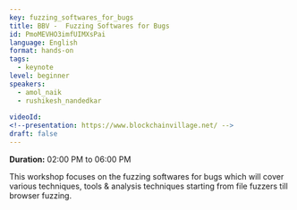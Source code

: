 ```yaml
---
key: fuzzing_softwares_for_bugs
title: BBV -  Fuzzing Softwares for Bugs
id: PmoMEVHO3imfUIMXsPai
language: English
format: hands-on
tags:
  - keynote
level: beginner
speakers:
  - amol_naik
  - rushikesh_nandedkar
  
videoId: 
<!--presentation: https://www.blockchainvillage.net/ -->
draft: false
---
```

<b>Duration:</b> 02:00 PM to 06:00 PM

This workshop focuses on the fuzzing softwares for bugs which will cover various techniques, tools & analysis techniques starting from file fuzzers till browser fuzzing.

<!--
<a align="center" class="btn primary" target="_blank" rel="noopener" href="https://docs.google.com/forms/d/1W2TPArTX3x46jziylOA8tEoQ4f1S-y7UuyJdaq8nVDI/">Register</a>
-->